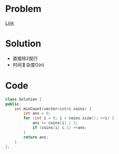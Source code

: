 # Problem
[Link](https://leetcode-cn.com/problems/na-ying-bi/)

# Solution

* 直接除2就行
* 时间复杂度O(n)

# Code
```cpp
class Solution {
public:
    int minCount(vector<int>& coins) {
        int ans = 0;
        for (int i = 0; i < coins.size(); ++i) {
            ans += coins[i] / 2;
            if (coins[i] & 1) ++ans;
        }
        return ans;
    }
};
```